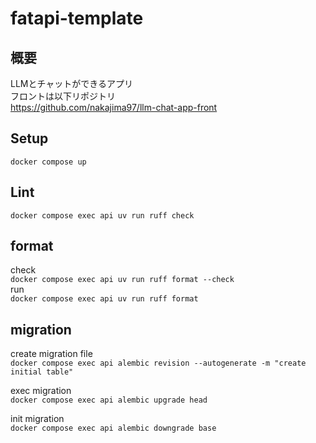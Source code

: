 # fatapi-template
## 概要
LLMとチャットができるアプリ  
フロントは以下リポジトリ  
https://github.com/nakajima97/llm-chat-app-front
## Setup
`docker compose up`

## Lint
`docker compose exec api uv run ruff check`

## format
check  
`docker compose exec api uv run ruff format --check`  
run  
`docker compose exec api uv run ruff format`  

## migration
create migration file  
`docker compose exec api alembic revision --autogenerate -m "create initial table"`  

exec migration  
`docker compose exec api alembic upgrade head`  

init migration  
`docker compose exec api alembic downgrade base`  
